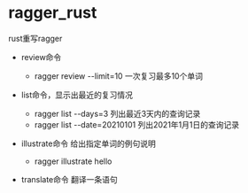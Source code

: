 # ragger_rust
rust重写ragger
* review命令
    * ragger review --limit=10 一次复习最多10个单词

* list命令，显示出最近的复习情况
    * ragger list --days=3 列出最近3天内的查询记录
    * ragger list --date=20210101 列出2021年1月1日的查询记录
* illustrate命令 给出指定单词的例句说明
    * ragger illustrate hello
* translate命令 翻译一条语句
